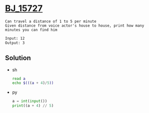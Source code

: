 # [BJ_15727](https://acmicpc.net/problem/15727)

```en
Can travel a distance of 1 to 5 per minute
Given distance from voice actor's house to house, print how many minutes you can find him
```

```txt
Input: 12
Output: 3
```

## Solution

* sh

  ```sh
  read a
  echo $(((a + 4)/5))
  ```

* py

  ```py
  a = int(input())
  print((a + 4) // 5)
  ```
